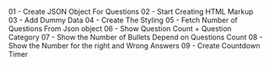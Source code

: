 01 - Create JSON Object For Questions
02 - Start Creating HTML Markup
03 - Add  Dummy Data
04 - Create The Styling 
05 - Fetch Number of Questions From Json  object
06 - Show Question Count + Question Category
07 - Show the Number of Bullets Depend on Questions Count
08 - Show the Number for the right and Wrong Answers
09 - Create Countdown Timer
